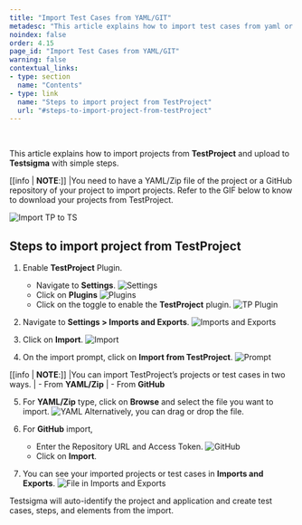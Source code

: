 ```yaml
---
title: "Import Test Cases from YAML/GIT"
metadesc: "This article explains how to import test cases from yaml or git"
noindex: false
order: 4.15
page_id: "Import Test Cases from YAML/GIT"
warning: false
contextual_links:
- type: section
  name: "Contents"
- type: link
  name: "Steps to import project from TestProject"
  url: "#steps-to-import-project-from-testProject"
---
```


<br>

This article explains how to import projects from **TestProject** and upload to **Testsigma** with simple steps. 

[[info | **NOTE**:]]
|You need to have a YAML/Zip file of the project or a GitHub repository of your project to import projects. Refer to the GIF below to know to download your projects from TestProject.

![Import TP to TS](https://s3.amazonaws.com/static-docs.testsigma.com/new_images/projects/applications/importtpts.gif)

## **Steps to import project from TestProject**
1. Enable **TestProject** Plugin. 
    - Navigate to **Settings**.
    ![Settings](https://s3.amazonaws.com/static-docs.testsigma.com/new_images/projects/applications/navsettings.png)
    - Click on **Plugins**
    ![Plugins](https://s3.amazonaws.com/static-docs.testsigma.com/new_images/projects/applications/plugins.png)
    - Click on the toggle to enable the **TestProject** plugin.
    ![TP Plugin](https://s3.amazonaws.com/static-docs.testsigma.com/new_images/projects/applications/TPtoggle.png)

2. Navigate to **Settings > Imports and Exports**.
![Imports and Exports](https://s3.amazonaws.com/static-docs.testsigma.com/new_images/projects/applications/importsandexports.png)

3. Click on **Import**.
![Import](https://s3.amazonaws.com/static-docs.testsigma.com/new_images/projects/applications/nnn.png)

4. On the import prompt, click on **Import from TestProject**.
![Prompt](https://s3.amazonaws.com/static-docs.testsigma.com/new_images/projects/applications/image2.png)


[[info | **NOTE**:]]
|You can import TestProject’s projects or test cases in two ways. 
|    - From **YAML/Zip**
|    - From **GitHub**

5. For **YAML/Zip** type, click on **Browse** and select the file you want to import. 
![YAML](https://s3.amazonaws.com/static-docs.testsigma.com/new_images/projects/applications/zip.png)
Alternatively, you can drag or drop the file.

6. For **GitHub** import, 
    - Enter the Repository URL and Access Token.
    ![GitHub](https://s3.amazonaws.com/static-docs.testsigma.com/new_images/projects/applications/yaml.png)
    - Click on **Import**.

7. You can see your imported projects or test cases in **Imports and Exports**.
![File in Imports and Exports](https://s3.amazonaws.com/static-docs.testsigma.com/new_images/projects/applications/impexp.png)

Testsigma will auto-identify the project and application and create test cases, steps, and elements from the import.